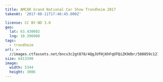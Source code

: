 ```yaml
---
title: AMCAR Grand National Car Show Trondheim 2017
takenAt: '2017-08-11T17:46:45.000Z'

license: CC BY-ND 3.0
geo:
  lat: 63.430602
  lng: 10.396908
tags:
  - trondheim
url: >-
  //images.ctfassets.net/bncv3c2gt878/4QgJUfHj6hFqUTQiZK9dbr/580859c12799798e7e224ae4ccc8e571/amcar-grand-national-car-show-trondheim-2017_36508162595_o
size: 6413390
image:
  width: 5344
  height: 3006
---
```

